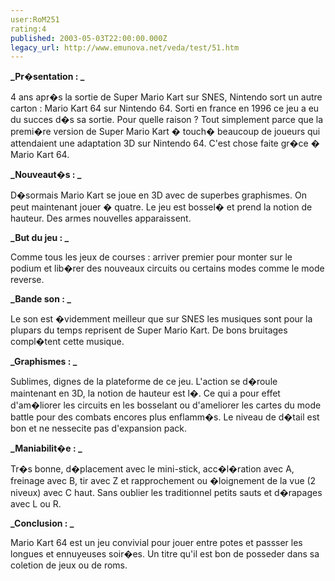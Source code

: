 ```yaml
---
user:RoM251
rating:4
published: 2003-05-03T22:00:00.000Z
legacy_url: http://www.emunova.net/veda/test/51.htm
---
```

**_Pr�sentation : _**  

4 ans apr�s la sortie de Super Mario Kart sur SNES, Nintendo sort un autre carton : Mario Kart 64 sur Nintendo 64\. Sorti en france en 1996 ce jeu a eu du succes d�s sa sortie. Pour quelle raison ? Tout simplement parce que la premi�re version de Super Mario Kart � touch� beaucoup de joueurs qui attendaient une adaptation 3D sur Nintendo 64\. C'est chose faite gr�ce � Mario Kart 64\.  

  

**_Nouveaut�s : _**  

D�sormais Mario Kart se joue en 3D avec de superbes graphismes. On peut maintenant jouer � quatre. Le jeu est bossel� et prend la notion de hauteur. Des armes nouvelles apparaissent.  

  

**_But du jeu : _**  

Comme tous les jeux de courses : arriver premier pour monter sur le podium et lib�rer des nouveaux circuits ou certains modes comme le mode reverse.  

  

**_Bande son : _**  

Le son est �videmment meilleur que sur SNES les musiques sont pour la plupars du temps reprisent de Super Mario Kart. De bons bruitages compl�tent cette musique.  

  

**_Graphismes : _**  

Sublimes, dignes de la plateforme de ce jeu. L'action se d�roule maintenant en 3D, la notion de hauteur est l�. Ce qui a pour effet d'am�liorer les circuits en les bosselant ou d'ameliorer les cartes du mode battle pour des combats encores plus enflamm�s. Le niveau de d�tail est bon et ne nessecite pas d'expansion pack.  

  

**_Maniabilit�e : _**  

Tr�s bonne, d�placement avec le mini-stick, acc�l�ration avec A, freinage avec B, tir avec Z et rapprochement ou �loignement de la vue (2 niveux) avec C haut. Sans oublier les traditionnel petits sauts et d�rapages avec L ou R.  

  

**_Conclusion : _**  

Mario Kart 64 est un jeu convivial pour jouer entre potes et passser les longues et ennuyeuses soir�es. Un titre qu'il est bon de posseder dans sa coletion de jeux ou de roms.